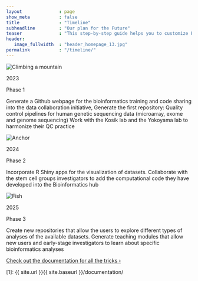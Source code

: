 ```yaml
---
layout              : page
show_meta           : false
title               : "Timeline"
subheadline         : "Our plan for the Future"
teaser              : "This step-by-step guide helps you to customize Feeling Responsive to your needs."
header:
   image_fullwidth  : "header_homepage_13.jpg"
permalink           : "/timeline/"
---
```


<head>
    <link rel="stylesheet" href="{{ site.url }}{{ site.baseurl }}/assets/css/popups.css">
    <link rel="stylesheet" href="{{ site.url }}{{ site.baseurl }}/assets/css/customimg.css">
</head>

<div class="timeline-left">
   <div class="circle-container-tl">
      <img class="timeline-img" src="{{ site.urlimg }}timeline/time01.jpg" alt="Climbing a mountain">
   </div>
   <div class="text-left">
      <p class="font24">2023</p>
      <p class="font24">Phase 1</p>
      <p>Generate a Github webpage for the bioinformatics training and code sharing into the data collaboration initiative, Generate the first repository: Quality control pipelines for human genetic sequencing data (microarray, exome and genome sequencing) Work with the Kosik lab and the Yokoyama lab to harmonize their QC practice</p>
   </div>
</div>

<div class="timeline-right">
   <div class="circle-container-tl">
      <img class="timeline-img" src="{{ site.urlimg }}timeline/time02.jpg" alt="Anchor">
   </div>
   <div class="text-left">
      <p class="font24">2024</p>
      <p class="font24">Phase 2</p>
      <p>Incorporate R Shiny apps for the visualization of datasets. Collaborate with the stem cell groups investigators to add the computational code they have developed into the Bioinformatics hub</p>
   </div>
</div>


<div class="timeline-left">
   <div class="circle-container-tl">
      <img class="timeline-img" src="{{ site.urlimg }}timeline/time03.jpg" alt="Fish">
   </div>
   <div class="text-left">
      <p class="font24">2025</p>
      <p class="font24">Phase 3</p>
      <p>Create new repositories that allow the users to explore different types of analyses of the available datasets. Generate teaching modules that allow new users and early-stage investigators to learn about specific bioinformatics analyses</p>
   </div>
</div>

<a class="radius button small" href="{{ site.url }}{{ site.baseurl }}/documentation/">Check out the documentation for all the tricks ›</a>


 [1]: {{ site.url }}{{ site.baseurl }}/documentation/
 